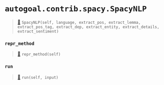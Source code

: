 # `autogoal.contrib.spacy.SpacyNLP`

> [📝](/usr/lib/python3/dist-packages/autogoal/contrib/spacy/_base.py#L9)
> `SpacyNLP(self, language, extract_pos, extract_lemma, extract_pos_tag, extract_dep, extract_entity, extract_details, extract_sentiment)`

### `repr_method`

> [📝](/usr/lib/python3/dist-packages/autogoal/utils/__init__.py#L87)
> `repr_method(self)`

### `run`

> [📝](/usr/lib/python3/dist-packages/autogoal/contrib/spacy/_base.py#L38)
> `run(self, input)`

